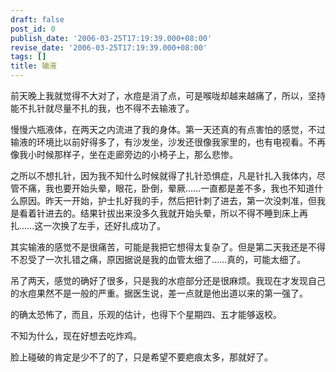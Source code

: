 ```yaml
---
draft: false
post_id: 0
publish_date: '2006-03-25T17:19:39.000+08:00'
revise_date: '2006-03-25T17:19:39.000+08:00'
tags: []
title: 输液
---
```


前天晚上我就觉得不大对了，水痘是消了点，可是喉咙却越来越痛了，所以，坚持能不扎针就尽量不扎的我，也不得不去输液了。

慢慢六瓶液体，在两天之内流进了我的身体。第一天还真的有点害怕的感觉，不过输液的环境比以前好得多了，有沙发坐，沙发还很像我家里的，也有电视看。不再像我小时候那样子，坐在走廊旁边的小椅子上，那么悲惨。

之所以不想扎针，因为我不知什么时候就得了扎针恐惧症，凡是针扎入我体内，尽管不痛，我也要开始头晕，眼花，卧倒，晕厥……一直都是差不多，我也不知道什么原因。昨天一开始，护士扎好我的手，然后把针刺了进去，第一次没刺准，但我是看着针进去的。结果针拔出来没多久我就开始头晕，所以不得不睡到床上再扎……这一次换了左手，还好扎成功了。

其实输液的感觉不是很痛苦，可能是我把它想得太复杂了。但是第二天我还是不得不忍受了一次扎错之痛，原因据说是我的血管太细了……真的，可能太细了。

吊了两天，感觉的确好了很多，只是我的水痘部分还是很麻烦。我现在才发现自己的水痘果然不是一般的严重。据医生说，差一点就是他出道以来的第一强了。

的确太恐怖了，而且，乐观的估计，也得下个星期四、五才能够返校。

不知为什么，现在好想去吃炸鸡。

脸上碰破的肯定是少不了的了，只是希望不要疤痕太多，那就好了。
